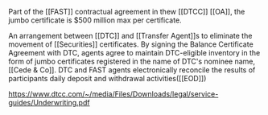 Part of the [[FAST]] contractual agreement in thew [[DTCC]] [[OA]], the jumbo certificate is $500 million max per certificate.

An arrangement between [[DTC]] and [[Transfer Agent]]s to eliminate the movement of [[Securities]] certificates. By signing the Balance Certificate Agreement with DTC, agents agree to maintain DTC-eligible inventory in the form of jumbo certificates registered in the name of DTC's nominee name, [[Cede & Co]]. DTC and FAST agents electronically reconcile the results of participants daily deposit and withdrawal activities([[EOD]])

https://www.dtcc.com/~/media/Files/Downloads/legal/service-guides/Underwriting.pdf